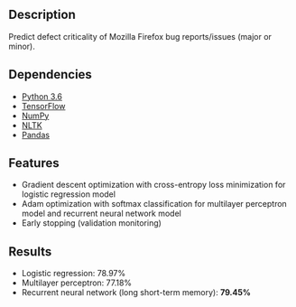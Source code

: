 ## Description
Predict defect criticality of Mozilla Firefox bug reports/issues (major or minor).

## Dependencies
* [Python 3.6](https://www.python.org/)
* [TensorFlow](https://www.tensorflow.org/)
* [NumPy](http://www.numpy.org/)
* [NLTK](http://www.nltk.org/)
* [Pandas](http://pandas.pydata.org/)

## Features
* Gradient descent optimization with cross-entropy loss minimization for logistic regression model
* Adam optimization with softmax classification for multilayer perceptron model and recurrent neural network model
* Early stopping (validation monitoring)

## Results
* Logistic regression: 78.97%
* Multilayer perceptron: 77.18%
* Recurrent neural network (long short-term memory): **79.45%**
